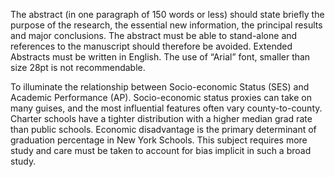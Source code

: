 The abstract (in one paragraph of 150 words or less) should state briefly the purpose of the research, the essential new information, the principal results and major conclusions. The abstract must be able to stand-alone and references to the manuscript should therefore be avoided. Extended Abstracts must be written in English. The use of  “Arial” font, smaller than size 28pt is not recommendable. 

To illuminate the relationship between Socio-economic Status (SES) and Academic Performance (AP). Socio-economic status proxies can take on many guises, and the most influential features often vary county-to-county. Charter schools have a tighter distribution with a higher median grad rate than public schools.  Economic disadvantage is the primary determinant of graduation percentage in New York Schools.  This subject requires more study and care must be taken to account for bias implicit in such a broad study.

